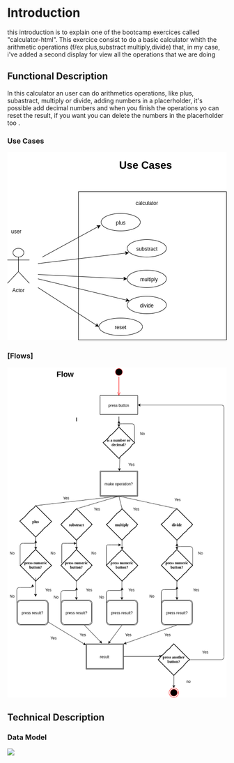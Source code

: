 # Introduction
this introduction is to explain one of the bootcamp exercices called "calculator-html". This exercice consist to do a basic calculator whith the arithmetic operations (f/ex plus,substract multiply,divide) that, in my case, i've added a second display for view all the operations that we are doing

## Functional Description
In this calculator an user can do arithmetics operations, like plus, subastract, multiply or divide, adding numbers in a placerholder, it's possible add decimal numbers and when you finish the operations yo can reset the result, if you want you can delete the numbers in the placerholder too .

### Use Cases
![](Use-case.png)
### [Flows]
![](flow-diagram.png)

## Technical Description

### Data Model
![](images/data-model.gif)
```